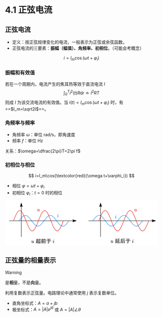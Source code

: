 # 4.1 正弦电流

## 正弦电流

- 定义：按正弦规律变化的电流，一般表示为正弦或余弦函数。
- 正弦电流的三要素：**振幅（幅值）、角频率、初相位**。（可能会考概念）

$$
i=I_m\cos(\omega t+\varphi_i)
$$

### 振幅和有效值

若在一个周期内，电流产生的焦耳热等效于直流电流 $I$
$$
\int_0^Ti^2(t)R\mathrm dr\doteq I^2RT
$$
则成 $I$ 为该交流电流的有效值。当 $i(t)=I_m\cos(\omega t+\varphi_i)$ 时，有 ==$I_m=\sqrt2I$==。

### 角频率与频率

- 角频率 $\omega$：单位 $\mathrm{rad/s}$，即角速度
- 频率 $f$：单位 $\operatorname {Hz}$

关系：$\omega=\dfrac{2\pi}T=2\pi f$

### 初相位与相位

$$
i=I_m\cos(\textcolor{red}{\omega t+\varphi_i})
$$

- 相位 $\varphi=\omega t+\varphi_i$
- 初相位 $\varphi_i$：$t=0$ 时的相位

![](./images/ui-phase.svg)

## 正弦量的相量表示

> [!warning]
>
> 是**相**量，不是**向**量。

利用复数表示正弦量。电路理论中通常使用 $j$ 表示复数单位。

- 直角坐标式：$A=a+jb$
- 极坐标式：$A=|A|e^{j\theta}$ 或 $A=|A|\angle\theta$





